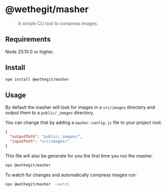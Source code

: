 # @wethegit/masher

> A simple CLI tool to compress images.

## Requirements

Node 20.10.0 or higher.

## Install

```bash
npm install @wethegit/masher
```

## Usage

By default the masher will look for images in a `src/images` directory and output them to a `public/_images` directory.

You can change that by adding a `masher.config.js` file to your project root.

```json
{
  "outputPath": "public/_images/",
  "inputPath": "src/images/"
}
```

This file will also be generate for you the first time you run the masher.

```bash
npx @wethegit/masher
```

To watch for changes and automatically compress images run:

```bash
npx @wethegit/masher --watch
```
